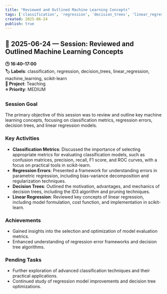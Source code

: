 ```yaml
---
title: "Reviewed and Outlined Machine Learning Concepts"
tags: ['classification', 'regression', 'decision_trees', 'linear_regression', 'machine_learning', 'scikit-learn']
created: 2025-06-24
publish: true
---
```


## 📅 2025-06-24 — Session: Reviewed and Outlined Machine Learning Concepts

**🕒 16:40–17:00**  
**🏷️ Labels**: classification, regression, decision_trees, linear_regression, machine_learning, scikit-learn  
**📂 Project**: Teaching  
**⭐ Priority**: MEDIUM  


### Session Goal
The primary objective of this session was to review and outline key machine learning concepts, focusing on classification metrics, regression errors, decision trees, and linear regression models.

### Key Activities
- **Classification Metrics**: Discussed the importance of selecting appropriate metrics for evaluating classification models, such as confusion matrices, precision, recall, F1 score, and ROC curves, with a focus on practical tools in scikit-learn.
- **Regression Errors**: Presented a framework for understanding errors in parametric regression, including bias-variance decomposition and regularization techniques.
- **Decision Trees**: Outlined the motivation, advantages, and mechanics of decision trees, including the ID3 algorithm and pruning techniques.
- **Linear Regression**: Reviewed key concepts of linear regression, including model formulation, cost function, and implementation in scikit-learn.

### Achievements
- Gained insights into the selection and optimization of model evaluation metrics.
- Enhanced understanding of regression error frameworks and decision tree algorithms.

### Pending Tasks
- Further exploration of advanced classification techniques and their practical applications.
- Continued study of regression model improvements and decision tree optimizations.
